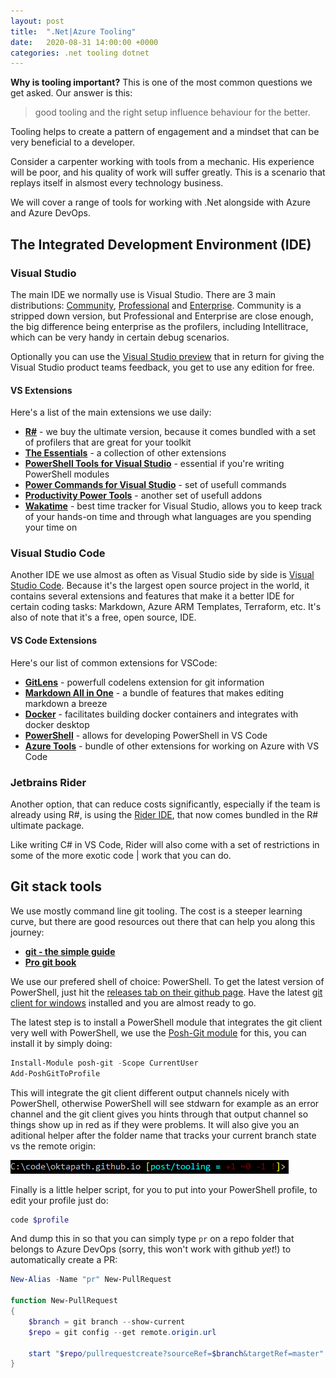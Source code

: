 ```yaml
---
layout: post
title:  ".Net|Azure Tooling"
date:   2020-08-31 14:00:00 +0000
categories: .net tooling dotnet
---
```


__Why is tooling important?__ This is one of the most common questions we get asked. Our answer is this:

> good tooling and the right setup influence behaviour for the better.

Tooling helps to create a pattern of engagement and a mindset that can be very beneficial to a developer.

Consider a carpenter working with tools from a mechanic. His experience will be poor, and his quality of work will suffer greatly. This is a scenario that replays itself in alsmost every technology business.

We will cover a range of tools for working with .Net alongside with Azure and Azure DevOps.

## The Integrated Development Environment (IDE)

### Visual Studio

The main IDE we normally use is Visual Studio. There are 3 main distributions: [Community](https://visualstudio.microsoft.com/thank-you-downloading-visual-studio/?sku=Community&rel=16), [Professional](https://visualstudio.microsoft.com/thank-you-downloading-visual-studio/?sku=Professional&rel=16) and [Enterprise](https://visualstudio.microsoft.com/thank-you-downloading-visual-studio/?sku=Enterprise&rel=16). Community is a stripped down version, but Professional and Enterprise are close enough, the big difference being enterprise as the profilers, including Intellitrace, which can be very handy in certain debug scenarios.

Optionally you can use the [Visual Studio preview](https://visualstudio.microsoft.com/vs/preview/) that in return for giving the Visual Studio product teams feedback, you get to use any edition for free.

#### VS Extensions

Here's a list of the main extensions we use daily:

- __[R#](https://www.jetbrains.com/resharper/)__ - we buy the ultimate version, because it comes bundled with a set of profilers that are great for your toolkit
- __[The Essentials](https://marketplace.visualstudio.com/items?itemName=MadsKristensen.BasicEssentials)__ - a collection of other extensions
- __[PowerShell Tools for Visual Studio](https://marketplace.visualstudio.com/items?itemName=AdamRDriscoll.PowerShellToolsforVisualStudio2017-18561)__ - essential if you're writing PowerShell modules
- __[Power Commands for Visual Studio](https://marketplace.visualstudio.com/items?itemName=VisualStudioPlatformTeam.PowerCommandsforVisualStudio)__ - set of usefull commands
- __[Productivity Power Tools](https://marketplace.visualstudio.com/items?itemName=VisualStudioPlatformTeam.PowerCommandsforVisualStudio)__ - another set of usefull addons
- __[Wakatime](https://wakatime.com/visual-studio)__ - best time tracker for Visual Studio, allows you to keep track of your hands-on time and through what languages are you spending your time on

### Visual Studio Code

Another IDE we use almost as often as Visual Studio side by side is [Visual Studio Code](https://code.visualstudio.com/download). Because it's the largest open source project in the world, it contains several extensions and features that make it a better IDE for certain coding tasks: Markdown, Azure ARM Templates, Terraform, etc. It's also of note that it's a free, open source, IDE.

#### VS Code Extensions

Here's our list of common extensions for VSCode:

- __[GitLens](https://github.com/eamodio/vscode-gitlens.git)__ - powerfull codelens extension for git information
- __[Markdown All in One](https://github.com/yzhang-gh/vscode-markdown)__ - a bundle of features that makes editing markdown a breeze
- __[Docker](https://github.com/microsoft/vscode-docker)__ - facilitates building docker containers and integrates with docker desktop
- __[PowerShell](https://github.com/PowerShell/vscode-powershell.git)__ - allows for developing PowerShell in VS Code
- __[Azure Tools](https://github.com/microsoft/vscode-node-azure-pack)__ - bundle of other extensions for working on Azure with VS Code

### Jetbrains Rider

Another option, that can reduce costs significantly, especially if the team is already using R#, is using the [Rider IDE](https://www.jetbrains.com/rider/), that now comes bundled in the R# ultimate package.

Like writing C# in VS Code, Rider will also come with a set of restrictions in some of the more exotic code | work that you can do.

## Git stack tools

We use mostly command line git tooling. The cost is a steeper learning curve, but there are good resources out there that can help you along this journey:

- __[git - the simple guide](http://rogerdudler.github.io/git-guide/)__
- __[Pro git book](http://rogerdudler.github.io/git-guide/)__

We use our prefered shell of choice: PowerShell. To get the latest version of PowerShell, just hit the [releases tab on their github page](https://github.com/PowerShell/powershell/releases). Have the latest [git client for windows](https://git-scm.com/download/win) installed and you are almost ready to go.

The latest step is to install a PowerShell module that integrates the git client very well with PowerShell, we use the [Posh-Git module](https://github.com/dahlbyk/posh-git) for this, you can install it by simply doing:

```powershell
Install-Module posh-git -Scope CurrentUser
Add-PoshGitToProfile
```

This will integrate the git client different output channels nicely with PowerShell, otherwise PowerShell will see stdwarn for example as an error channel and the git client gives you hints through that output channel so things show up in red as if they were problems. It will also give you an aditional helper after the folder name that tracks your current branch state vs the remote origin:

![Posh Git Shell](/assets/images/dotnet-tooling-git.png)

Finally is a little helper script, for you to put into your PowerShell profile, to edit your profile just do:

```powershell
code $profile
```

And dump this in so that you can simply type `pr` on a repo folder that belongs to Azure DevOps (sorry, this won't work with github _yet_!) to automatically create a PR:

```powershell
New-Alias -Name "pr" New-PullRequest

function New-PullRequest
{
    $branch = git branch --show-current
    $repo = git config --get remote.origin.url

    start "$repo/pullrequestcreate?sourceRef=$branch&targetRef=master"
}
```
